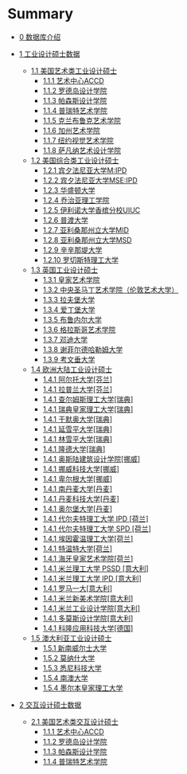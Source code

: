 # Summary

* [0 数据库介绍](about.md)
* [1 工业设计硕士数据](1_industrial/1_industrial.md)
    * [1.1 美国艺术类工业设计硕士](1_industrial/11us/master_a/accd.md)
      * [1.1.1 艺术中心ACCD](1_industrial/11us/master_a/accd.md)
      * [1.1.2 罗德岛设计学院](1_industrial/11us/master_a/risd.md)
      * [1.1.3 帕森斯设计学院](1_industrial/11us/master_a/parsons.md)
      * [1.1.4 普瑞特艺术学院](1_industrial/11us/master_a/pratt.md)
      * [1.1.5 克兰布鲁克艺术学院](1_industrial/11us/master_a/cranbrook.md)
      * [1.1.6 加州艺术学院](1_industrial/11us/master_a/cca.md)
      * [1.1.7 纽约视觉艺术学院](1_industrial/11us/master_a/sva.md)
      * [1.1.8 萨凡纳艺术设计学院](1_industrial/11us/master_a/scad.md)
    * [1.2 美国综合类工业设计硕士](1_industrial/11us/master_c/accd.md)
      * [1.2.1 宾夕法尼亚大学M:IPD](1_industrial/11us/master_c/accd.md)
      * [1.2.2 宾夕法尼亚大学MSE:IPD](1_industrial/11us/master_c/risd.md)
      * [1.2.3 华盛顿大学](1_industrial/11us/master_c/parsons.md)
      * [1.2.4 乔治亚理工学院](1_industrial/11us/master_c/pratt.md)
      * [1.2.5 伊利诺大学香槟分校UIUC](1_industrial/11us/master_c/cranbrook.md)
      * [1.2.6 普渡大学](1_industrial/11us/master_c/cca.md)
      * [1.2.7 亚利桑那州立大学MID](1_industrial/11us/master_c/sva.md)
      * [1.2.8 亚利桑那州立大学MSD](1_industrial/11us/master_c/scad.md)
      * [1.2.9 辛辛那堤大学](1_industrial/11us/master_c/scad.md)
      * [1.2.10 罗切斯特理工大学](1_industrial/11us/master_c/scad.md)
   * [1.3 英国工业设计硕士](1_industrial/13uk/master/rca.md)
      * [1.3.1 皇家艺术学院](1_industrial/13uk/master/rca.md)
      * [1.3.2 中央圣马丁艺术学院（伦敦艺术大学）](1_industrial/13uk/master/ualcsm.md)
      * [1.3.3 拉夫堡大学](1_industrial/13uk/master/lboro.md)
      * [1.3.4 爱丁堡大学](1_industrial/13uk/master/edin.md)
      * [1.3.5 布鲁内尔大学](1_industrial/13uk/master/bru.md)
      * [1.3.6 格拉斯哥艺术学院](1_industrial/13uk/master/gsa.md)
      * [1.3.7 邓迪大学](1_industrial/13uk/master/dundee.md)
      * [1.3.8 谢菲尔德哈勒姆大学](1_industrial/13uk/mastershu.md)
      * [1.3.9 考文垂大学](1_industrial/13uk/master/cov.md)
   * [1.4 欧洲大陆工业设计硕士](1_industrial/14eu/master/aalto.md)
      * [1.4.1 阿尔托大学[芬兰]](1_industrial/14eu/master/aalto.md)
      * [1.4.1 拉普兰大学[芬兰]](1_industrial/14eu/master/lapland.md)
      * [1.4.1 查尔姆斯理工大学[瑞典]](1_industrial/14eu/master/chalm.md)
      * [1.4.1 瑞典皇家理工大学[瑞典]](1_industrial/14eu/master/kth.md)
      * [1.4.1 于默奥大学[瑞典]](1_industrial/14eu/master/umea.md)
      * [1.4.1 延雪平大学[瑞典]](1_industrial/14eu/master/jkp.md)
      * [1.4.1 林雪平大学[瑞典]](1_industrial/14eu/master/lkp.md)
      * [1.4.1 隆德大学[瑞典]](1_industrial/14eu/master/lund.md)
      * [1.4.1 奥斯陆建筑设计学院[挪威]](1_industrial/14eu/master/aho.md)
      * [1.4.1 挪威科技大学[挪威]](1_industrial/14eu/master/ntnu.md)
      * [1.4.1 卑尔根大学[挪威]](1_industrial/14eu/master/uib.md)
      * [1.4.1 南丹麦大学[丹麦]](1_industrial/14eu/master/sdu.md)
      * [1.4.1 丹麦科技大学[丹麦]](1_industrial/14eu/master/dtu.md)
      * [1.4.1 奥尔堡大学[丹麦]](1_industrial/14eu/master/aau.md)
      * [1.4.1 代尔夫特理工大学 IPD [荷兰]](1_industrial/14eu/master/tudipd.md)
      * [1.4.1 代尔夫特理工大学 SPD [荷兰]](1_industrial/14eu/master/tudspd.md)
      * [1.4.1 埃因霍温理工大学[荷兰]](1_industrial/14eu/master/tue.md)
      * [1.4.1 特温特大学[荷兰]](1_industrial/14eu/master/ut.md)
      * [1.4.1 海牙皇家艺术学院[荷兰]](1_industrial/14eu/master/kabk.md)
      * [1.4.1 米兰理工大学 PSSD [意大利]](1_industrial/14eu/master/polimipssd.md)
      * [1.4.1 米兰理工大学 IPD [意大利]](1_industrial/14eu/master/polimiipd.md)
      * [1.4.1 罗马一大[意大利]](1_industrial/14eu/master/roma.md)
      * [1.4.1 米兰新美术学院[意大利]](1_industrial/14eu/master/naba.md)
      * [1.4.1 米兰工业设计学院[意大利]](1_industrial/14eu/master/spd.md)
      * [1.4.1 多莫斯设计学院[意大利]](1_industrial/14eu/master/domus.md)
      * [1.4.1 科隆应用科技大学[德国]](1_industrial/14eu/master/tuc.md)
   * [1.5 澳大利亚工业设计硕士](1_industrial/15au/master/aalto.md)
      * [1.5.1 新南威尔士大学](1_industrial/15au/master/unsw.md)
      * [1.5.2 莫纳什大学](1_industrial/15au/master/monash.md)
      * [1.5.3 悉尼科技大学](1_industrial/15au/master/uts.md)
      * [1.5.4 南澳大学](1_industrial/15au/master/unisa.md)
      * [1.5.4 墨尔本皇家理工大学](1_industrial/15au/master/rmit.md)

* [2 交互设计硕士数据](2_interaction/2_interaction.md)
    * [2.1 美国艺术类交互设计硕士](2_interaction/11us/master_a/accd.md)
      * [1.1.1 艺术中心ACCD](1_industrial/11us/master_a/accd.md)
      * [1.1.2 罗德岛设计学院](1_industrial/11us/master_a/risd.md)
      * [1.1.3 帕森斯设计学院](1_industrial/11us/master_a/parsons.md)
      * [1.1.4 普瑞特艺术学院](1_industrial/11us/master_a/pratt.md)


